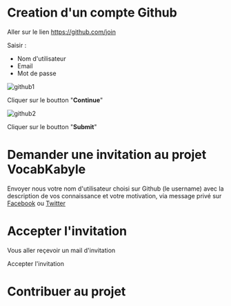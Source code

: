 
# Creation d'un compte Github

Aller sur le lien https://github.com/join 

Saisir : 
* Nom d'utilisateur 
* Email
* Mot de passe
 
![github1](https://raw.githubusercontent.com/VocabKabyle/VocabKabyle/master/Divers/github1.png)

Cliquer sur le boutton "**Continue**"

![github2](https://raw.githubusercontent.com/VocabKabyle/VocabKabyle/master/Divers/github2.png)

Cliquer sur le boutton "**Submit**"

# Demander une invitation au projet VocabKabyle

Envoyer nous votre nom d'utilisateur choisi sur Github (le username) avec la description de vos connaissance et votre motivation, via message privé sur [Facebook](https://www.facebook.com/VocabKabyle) ou [Twitter](https://twitter.com)

# Accepter l'invitation 

Vous aller reçevoir un mail d'invitation

Accepter l'invitation 

# Contribuer au projet
